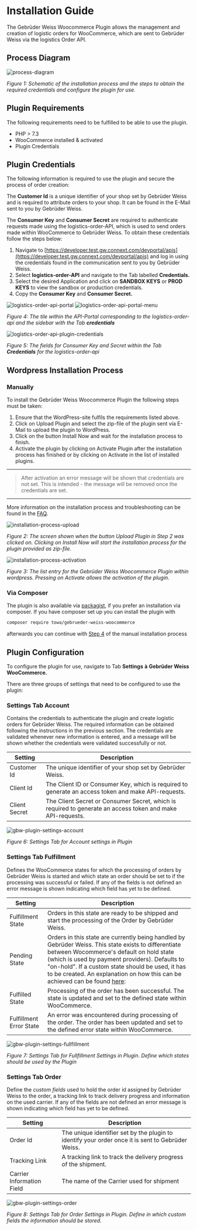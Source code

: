 # Installation Guide

The Gebrüder Weiss Woocommerce Plugin allows the management and creation of logistic orders for WooCommerce, which are sent to Gebrüder Weiss via the logistics Order API.

## Process Diagram
![process-diagram](./assets/images/installation-process.png)

*Figure 1: Schematic of the installation process and the steps to obtain the required credentials and configure the plugin for use.*

## Plugin Requirements
The following requirements need to be fulfilled to be able to use the plugin.

- PHP > 7.3
- WooCommerce installed & activated
- Plugin Credentials

## Plugin Credentials

The following information is required to use the plugin and secure the process of order creation:

The **Customer Id** is a unique identifier of your shop set by Gebrüder Weiss and is required to attribute orders to your shop. It can be found in the E-Mail sent to you by Gebrüder Weiss.

The **Consumer Key** and **Consumer Secret** are required to authenticate requests made using the logistics-order-API, which is used to send orders made within WooCommerce to Gebrüder Weiss. To obtain these credentials follow the steps below:

1. Navigate to [https://developer.test.gw.connext.com/devportal/apis](https://developer.test.gw.connext.com/devportal/apis) and log in using the credentials found in the communication sent to you by Gebrüder Weiss.
2. Select **logistics-order-API** and navigate to the Tab labelled **Credentials.**
3. Select the desired Application and click on **SANDBOX KEYS** or **PROD KEYS** to view the sandbox or production credentials.
4. Copy the **Consumer Key** and **Consumer Secret.**

![logistics-order-api-portal](./assets/images/logistics-order-api-portal.jpg) ![logistics-order-api-portal-menu](./assets/images/logistics-order-api-portal-menu.jpg)

*Figure 4: The tile within the API-Portal corresponding to the logistics-order-api and the sidebar with the Tab __credentials__* 

![logistics-order-api-plugin-credentials](./assets/images/logistics-order-api-plugin-credentials.jpg)

*Figure 5: The fields for Consumer Key and Secret within the Tab **Credentials** for the logistics-order-api*

## Wordpress Installation Process

### Manually
To install the Gebrüder Weiss Woocommerce Plugin the following steps must be taken: 

1. Ensure that the WordPress-site fulfils the requirements listed above.
2. Click on Upload Plugin and select the zip-file of the plugin sent via E-Mail to upload the plugin to WordPress. 
3. Click on the button Install Now and wait for the installation process to finish. 
4. Activate the plugin by clicking on Activate Plugin after the installation process has finished or by clicking on Activate in the list of installed plugins. 

---

> After activation an error message will be shown that credentials are not set. This is intended - the message will be removed once the credentials are set.

--- 
More information on the installation process and troubleshooting can be found in the [FAQ](./FAQ.md).

![installation-process-upload](./assets/images/installation-process-upload.png)

*Figure 2: The screen shown when the button Upload Plugin in Step 2 was clicked on. Clicking on Install Now will start the installation process for the plugin provided as zip-file.*

![installation-process-activation](./assets/images/installation-process-activation.png)

*Figure 3: The list entry for the Gebrüder Weiss Woocommerce Plugin within wordpress. Pressing on Activate allows the activation of the plugin.*

### Via Composer
The plugin is also available via [packagist](https://packagist.org/packages/towa/gebrueder-weiss-woocommerce), if you prefer an installation via composer.
If you have composer set up you can install the plugin with 
```bash
composer require towa/gebrueder-weiss-woocommerce
```

afterwards you can continue with [Step 4](#manually) of the manual installation process

## Plugin Configuration

To configure the plugin for use, navigate to Tab **Settings** **à** **Gebrüder Weiss WooCommerce.**

There are three groups of settings that need to be configured to use the plugin:

### Settings Tab Account 
Contains the credentials to authenticate the plugin and create logistic orders for Gebrüder Weiss. The required information can be obtained following the instructions in the previous section. The credentials are validated whenever new information is entered, and a message will be shown whether the credentials were validated successfully or not.

| Setting       | Description                                                                                                |
| ------------- | ---------------------------------------------------------------------------------------------------------- |
| Customer Id   | The unique identifier of your shop set by Gebrüder Weiss.                                                  |
| Client Id     | The Client ID or Consumer Key, which is required to generate an access token and make API-requests.        |
| Client Secret | The Client Secret or Consumer Secret, which is required to generate an access token and make API-requests. |

![gbw-plugin-settings-account](./assets/images/gbw-plugin-settings-account.png ':size=400')

*Figure 6: Settings Tab for Account settings in Plugin*

### Settings Tab Fulfillment

Defines the WooCommerce states for which the processing of orders by Gebrüder Weiss is started and which state an order should be set to if the processing was successful or failed. If any of the fields is not defined an error message is shown indicating which field has yet to be defined.

| Setting                 | Description                                                                                                                                |
| ----------------------- | ------------------------------------------------------------------------------------------------------------------------------------------ |
| Fulfillment State       | Orders in this state are ready to be shipped and start the processing of the Order by Gebrüder Weiss.                                      |
| Pending State           | Orders in this state are currently being handled by Gebrüder Weiss. This state exists to differentiate between Wocommerce's default on hold state (which is used by payment providers). Defaults to "on-hold". If a custom state should be used, it has to be created. An explanation on how this can be achieved can be found [here](https://woocommerce.com/de-at/document/addmodify-states/):                                                                                                                                           |
| Fulfilled State         | Processing of the order has been successful. The state is updated and set to the defined state within WooCommerce.                         |
| Fulfillment Error State | An error was encountered during processing of the order. The order has been updated and set to the defined error state within WooCommerce. |

![gbw-plugin-settings-fullfillment](./assets/images/gbw-plugin-settings-fullfillment.png ':size=400')

*Figure 7: Settings Tab for Fullfillment Settings in Plugin. Define which states should be used by the Plugin*

### Settings Tab Order

Define the *custom fields* used to hold the order id assigned by Gebrüder Weiss to the order, a tracking link to track delivery progress and information on the used carrier. If any of the fields are not defined an error message is shown indicating which field has yet to be defined.

| Setting                   | Description                                                                                       |
| ------------------------- | ------------------------------------------------------------------------------------------------- |
| Order Id                  | The unique identifier set by the plugin to identify your order once it is sent to Gebrüder Weiss. |
| Tracking Link             | A tracking link to track the delivery progress of the shipment.                                   |
| Carrier Information Field | The name of the Carrier used for shipment                                                         | 

![gbw-plugin-settings-order](./assets/images/gbw-plugin-settings-order.png ':size=400')

*Figure 8: Settings Tab for Order Settings in Plugin. Define in which custom fields the information should be stored.*